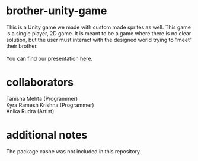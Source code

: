 # brother-unity-game
This is a Unity game we made with custom made sprites as well. This game is a single player, 2D game. It is meant to be a game where there is no clear solution, but the user must interact with the designed world trying to "meet" their brother. <br /> 
<br /> 
You can find our presentation [here](https://docs.google.com/presentation/d/1Zmi9HSxS0X_MkcXxoai9HKMncTTaj5TdjlVRNnTJN0Q/edit?usp=sharing). 
# collaborators 
Tanisha Mehta (Programmer) <br />
Kyra Ramesh Krishna (Programmer) <br />
Anika Rudra (Artist)
# additional notes 
The package cashe was not included in this repository.
